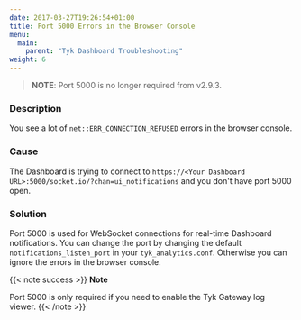 ```yaml
---
date: 2017-03-27T19:26:54+01:00
title: Port 5000 Errors in the Browser Console
menu:
  main:
    parent: "Tyk Dashboard Troubleshooting"
weight: 6
---
```


> **NOTE**: Port 5000 is no longer required from v2.9.3.

### Description

You see a lot of `net::ERR_CONNECTION_REFUSED` errors in the browser console.

### Cause

The Dashboard is trying to connect to `https://<Your Dashboard URL>:5000/socket.io/?chan=ui_notifications` and you don't have port 5000 open.

### Solution

Port 5000 is used for WebSocket connections for real-time Dashboard notifications. You can change the port by changing the default `notifications_listen_port` in your `tyk_analytics.conf`. Otherwise you can ignore the errors in the browser console.

{{< note success >}}
**Note**

Port 5000 is only required if you need to enable the Tyk Gateway log viewer.
{{< /note >}}
